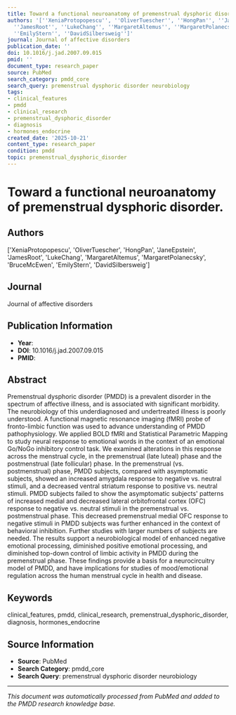 ```yaml
---
title: Toward a functional neuroanatomy of premenstrual dysphoric disorder.
authors: '[''XeniaProtopopescu'', ''OliverTuescher'', ''HongPan'', ''JaneEpstein'',
  ''JamesRoot'', ''LukeChang'', ''MargaretAltemus'', ''MargaretPolanecsky'', ''BruceMcEwen'',
  ''EmilyStern'', ''DavidSilbersweig'']'
journal: Journal of affective disorders
publication_date: ''
doi: 10.1016/j.jad.2007.09.015
pmid: ''
document_type: research_paper
source: PubMed
search_category: pmdd_core
search_query: premenstrual dysphoric disorder neurobiology
tags:
- clinical_features
- pmdd
- clinical_research
- premenstrual_dysphoric_disorder
- diagnosis
- hormones_endocrine
created_date: '2025-10-21'
content_type: research_paper
condition: pmdd
topic: premenstrual_dysphoric_disorder
---
```


# Toward a functional neuroanatomy of premenstrual dysphoric disorder.

## Authors
['XeniaProtopopescu', 'OliverTuescher', 'HongPan', 'JaneEpstein', 'JamesRoot', 'LukeChang', 'MargaretAltemus', 'MargaretPolanecsky', 'BruceMcEwen', 'EmilyStern', 'DavidSilbersweig']

## Journal
Journal of affective disorders

## Publication Information
- **Year**: 
- **DOI**: 10.1016/j.jad.2007.09.015
- **PMID**: 

## Abstract
Premenstrual dysphoric disorder (PMDD) is a prevalent disorder in the spectrum of affective illness, and is associated with significant morbidity. The neurobiology of this underdiagnosed and undertreated illness is poorly understood. A functional magnetic resonance imaging (fMRI) probe of fronto-limbic function was used to advance understanding of PMDD pathophysiology. We applied BOLD fMRI and Statistical Parametric Mapping to study neural response to emotional words in the context of an emotional Go/NoGo inhibitory control task. We examined alterations in this response across the menstrual cycle, in the premenstrual (late luteal) phase and the postmenstrual (late follicular) phase. In the premenstrual (vs. postmenstrual) phase, PMDD subjects, compared with asymptomatic subjects, showed an increased amygdala response to negative vs. neutral stimuli, and a decreased ventral striatum response to positive vs. neutral stimuli. PMDD subjects failed to show the asymptomatic subjects' patterns of increased medial and decreased lateral orbitofrontal cortex (OFC) response to negative vs. neutral stimuli in the premenstrual vs. postmenstrual phase. This decreased premenstrual medial OFC response to negative stimuli in PMDD subjects was further enhanced in the context of behavioral inhibition. Further studies with larger numbers of subjects are needed. The results support a neurobiological model of enhanced negative emotional processing, diminished positive emotional processing, and diminished top-down control of limbic activity in PMDD during the premenstrual phase. These findings provide a basis for a neurocircuitry model of PMDD, and have implications for studies of mood/emotional regulation across the human menstrual cycle in health and disease.

## Keywords
clinical_features, pmdd, clinical_research, premenstrual_dysphoric_disorder, diagnosis, hormones_endocrine

## Source Information
- **Source**: PubMed
- **Search Category**: pmdd_core
- **Search Query**: premenstrual dysphoric disorder neurobiology

---
*This document was automatically processed from PubMed and added to the PMDD research knowledge base.*
